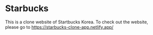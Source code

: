 # Starbucks

This is a clone website of Startbucks Korea. To check out the website, please go to https://starbucks-clone-app.netlify.app/